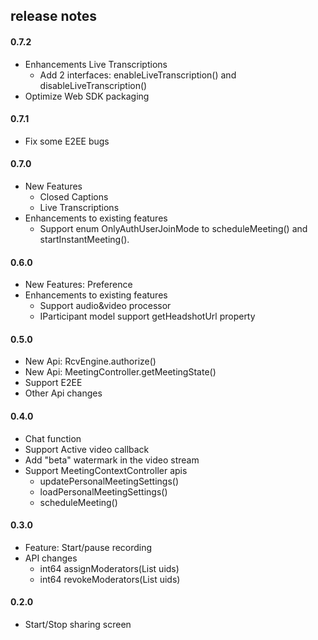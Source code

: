 ## release notes

#### 0.7.2

- Enhancements Live Transcriptions
  - Add 2 interfaces: enableLiveTranscription() and disableLiveTranscription()
- Optimize Web SDK packaging
#### 0.7.1

- Fix some E2EE bugs
#### 0.7.0
- New Features
  - Closed Captions
  - Live Transcriptions
- Enhancements to existing features
  - Support enum OnlyAuthUserJoinMode to scheduleMeeting() and startInstantMeeting().
#### 0.6.0
- New Features: Preference
- Enhancements to existing features
  - Support audio&video processor
  - IParticipant model support getHeadshotUrl property
#### 0.5.0

- New Api: RcvEngine.authorize()
- New Api: MeetingController.getMeetingState()
- Support E2EE
- Other Api changes
#### 0.4.0

- Chat function
- Support Active video callback
- Add "beta" watermark in the video stream
- Support MeetingContextController apis
  - updatePersonalMeetingSettings()
  - loadPersonalMeetingSettings()
  - scheduleMeeting()
#### 0.3.0

- Feature: Start/pause recording
- API changes
  - int64 assignModerators(List uids)
  - int64 revokeModerators(List uids)

#### 0.2.0

- Start/Stop sharing screen